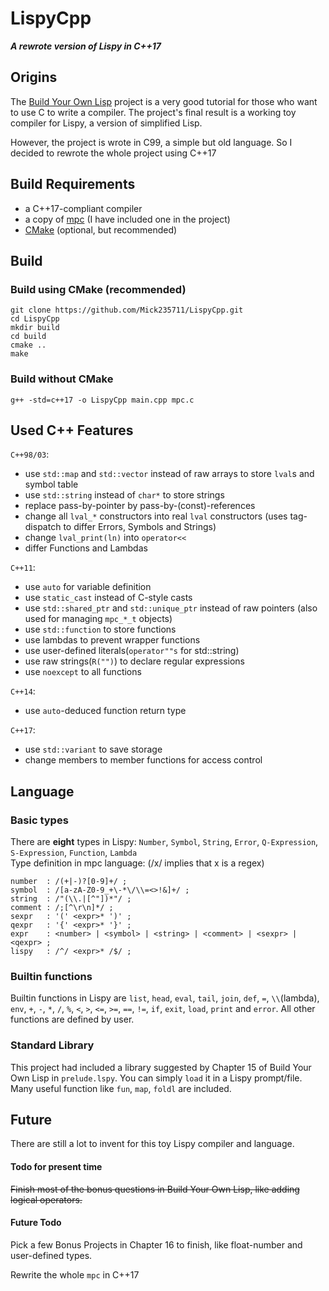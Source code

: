 # LispyCpp
***A rewrote version of Lispy in C++17***

## Origins
The [Build Your Own Lisp](http://www.buildyourownlisp.com "Build Your Own Lisp") project
is a very good tutorial for those who want to use C to write a compiler.
The project's final result is a working toy compiler for Lispy, a version of simplified Lisp.

However, the project is wrote in C99, a simple but old language.
So I decided to rewrote the whole project using C++17

## Build Requirements
- a C++17-compliant compiler
- a copy of [mpc](https://github.com/orangeduck/mpc "mpc")
  (I have included one in the project)
- [CMake](https://cmake.org "CMake") (optional, but recommended)

## Build
### Build using CMake (recommended)
    git clone https://github.com/Mick235711/LispyCpp.git
    cd LispyCpp
    mkdir build
    cd build
    cmake ..
    make
### Build without CMake
    g++ -std=c++17 -o LispyCpp main.cpp mpc.c
    
## Used C++ Features
`C++98/03`:
- use `std::map` and `std::vector` instead of raw arrays
to store `lval`s and symbol table
- use `std::string` instead of `char*` to store strings
- replace pass-by-pointer by pass-by-(const)-references
- change all `lval_*` constructors into real `lval` constructors
  (uses tag-dispatch to differ Errors, Symbols and Strings)
- change `lval_print(ln)` into `operator<<`
- differ Functions and Lambdas

`C++11`:
- use `auto` for variable definition
- use `static_cast` instead of C-style casts
- use `std::shared_ptr` and `std::unique_ptr` instead of raw pointers
  (also used for managing `mpc_*_t` objects)
- use `std::function` to store functions
- use lambdas to prevent wrapper functions
- use user-defined literals(`operator""s` for std::string)
- use raw strings(`R("")`) to declare regular expressions
- use `noexcept` to all functions

`C++14`:
- use `auto`-deduced function return type

`C++17`:
- use `std::variant` to save storage
- change members to member functions for access control

## Language
### Basic types
There are **eight** types in Lispy: `Number`, `Symbol`, `String`, `Error`, `Q-Expression`, `S-Expression`, `Function`, `Lambda`  
Type definition in mpc language: (/x/ implies that x is a regex)

    number  : /(+|-)?[0-9]+/ ;
    symbol  : /[a-zA-Z0-9_+\-*\/\\=<>!&]+/ ;
    string  : /"(\\.|[^"])*"/ ;
    comment : /;[^\r\n]*/ ;
    sexpr   : '(' <expr>* ')' ;
    qexpr   : '{' <expr>* '}' ;
    expr    : <number> | <symbol> | <string> | <comment> | <sexpr> | <qexpr> ;
    lispy   : /^/ <expr>* /$/ ;

### Builtin functions
Builtin functions in Lispy are `list`, `head`, `eval`, `tail`, `join`,
`def`, `=`, `\\`(lambda), `env`, `+`, `-`, `*`, `/`, `%`, `<`, `>`, `<=`, `>=`, `==`, `!=`,
`if`, `exit`, `load`, `print` and `error`. All other functions are defined by user.

### Standard Library
This project had included a library suggested by Chapter 15 of Build Your Own Lisp
in `prelude.lspy`.
You can simply `load` it in a Lispy prompt/file.  
Many useful function like `fun`, `map`, `foldl` are included.

## Future
There are still a lot to invent for this toy Lispy compiler and language.
#### Todo for present time
~~Finish most of the bonus questions in Build Your Own Lisp, like adding logical operators.~~
#### Future Todo
Pick a few Bonus Projects in Chapter 16 to finish, like float-number and user-defined types.

Rewrite the whole `mpc` in C++17
